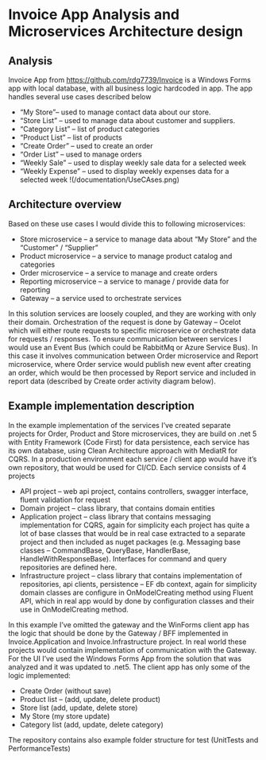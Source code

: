 # Invoice App Analysis and Microservices Architecture design

## Analysis

Invoice App from https://github.com/rdg7739/Invoice is a Windows Forms app with local database, with all business logic hardcoded in app. The app handles several use cases described below
-	“My Store”– used to manage contact data about our store.
-	“Store List” – used to manage data about customer and suppliers.
-	“Category List” – list of product categories
-	“Product List” – list of products
- “Create Order” – used to create an order
- “Order List” – used to manage orders
-	“Weekly Sale” – used to display weekly sale data for a selected week
-	“Weekly Expense” – used to display weekly expenses data for a selected week
!(/documentation/UseCAses.png)

## Architecture overview

Based on these use cases I would divide this to following microservices:
-	Store microservice – a service to manage data about “My Store” and the “Customer” / “Supplier”
-	Product microservice – a service to manage product catalog and categories
-	Order microservice – a service to manage and create orders
-	Reporting microservice – a service to manage / provide data for reporting
-	Gateway – a service used to orchestrate services
 
In this solution services are loosely coupled, and they are working with only their domain. Orchestration of the request is done by Gateway – Ocelot which will either route requests to specific microservice or orchestrate data for requests / responses. To ensure communication between services I would use an Event Bus (which could be RabbitMq or Azure Service Bus). In this case it involves communication between Order microservice and Report microservice, where Order service would publish new event after creating an order, which would be then processed by Report service and included in report data (described by Create order activity diagram below).

 
## Example implementation description

In the example implementation of the services I’ve created separate projects for Order, Product and Store microservices, they are build on .net 5 with Entity Framework (Code First) for data persistence, each service has its own database, using Clean Architecture approach with MediatR for CQRS.
In a production environment each service / client app would have it’s own repository, that would be used for CI/CD.
Each service consists of 4 projects
-	API project – web api project, contains controllers, swagger interface, fluent validation for request
-	Domain project – class library, that contains domain entities
-	Application project – class library that contains messaging implementation for CQRS, again for simplicity each project has quite a lot of base classes that would be in real case extracted to a separate project and then included as nuget packages (e.g. Messaging base classes – CommandBase, QueryBase, HandlerBase, HandleWithResponseBase). Interfaces for command and query repositories are defined here.
-	Infrastructure project – class library that contains implementation of repositories, api clients, persistence – EF db context, again for simplicity domain classes are configure in OnModelCreating method using Fluent API, which in real app would by done by configuration classes and their use in OnModelCreating method.

In this example I’ve omitted the gateway and the WinForms client app has the logic that should be done by the Gateway / BFF implemented in Invoice.Application and Invoice.Infrastructure project. In real world these projects would contain implementation of communication with the Gateway.
For the UI I’ve used the Windows Forms App from the solution that was analyzed and it was updated to .net5. The client app has only some of the logic implemented:
-	Create Order (without save)
-	Product list – (add, update, delete product)
-	Store list (add, update, delete store)
-	My Store (my store update)
-	Category list (add, update, delete category)

The repository contains also example folder structure for test (UnitTests and PerformanceTests)


